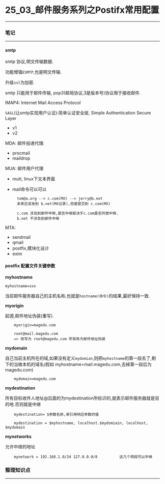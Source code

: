 # 25_03_邮件服务系列之Postifx常用配置

---

### 笔记

---

#### smtp

smtp 协议,明文传输数据.

功能增强`ESMTP`,也是明文传输.

升级`ssl`为加密.

smtp 只能用于邮件传输, pop3(邮局协议,3是版本号)协议用于接收邮件.

IMAP4: Internet Mail Access Protocol

`SASL`(让smtp实现用户认证):简单认证安全层, Simple Authentication Secure Layer

* v1
* v2

MDA: 邮件投递代理.

* procmail
* maildrop

MUA: 邮件用户代理

* mutt, linux下文本界面
* mail命令可以可以

		tom@a.org --> c.com(MX) --> jerry@b.net
		本来应该发到 b.net(MX记录),但是提交到 c.com(MX)
		
		c.com 涉及到邮件中继,是否中继取决于c.com是否开放中继.
		b.net 不涉及到邮件中继

MTA:

* sendmail
* qmail
* postfix,模块化设计
* exim

#### postfix 配置文件关键参数

**myhostname**

`myhostname=xxx`

当前邮件服务器自己的主机名称,也就是`hostname(命令)`的结果,最好保持一致.

**myorigin**

起源,邮件地址伪装(重写).

		myorigin=magedu.com
		
		root@mail.magedu.com
		=> 改写为 root@magedu.com 所有称为邮件地址伪装

**mydomain**

自己当前主机所在的域,如果没有定义`mydomian`,则把`myhostname`的第一段去了,剩下的当做本机的域名(假如 myhostname=mail.magedu.com,去掉第一段后为 magedu.com)

		mydomain=magedu.com
		
**mydestination**

所有目标收件人地址@后面的为mydestination所标识的,就表示邮件服务器就是目的地.否则就是中继

		mydestination= $参数名称,来引用响应参数的值
		
		mydestination = $myhostname, localhost.$mydomiain, localhost, $mydomain
		
**mynetworks**

允许中继的地址
		
		mynetwork = 192.168.1.0/24 127.0.0.0/8		    这几个网段可以中继

### 整理知识点

---
